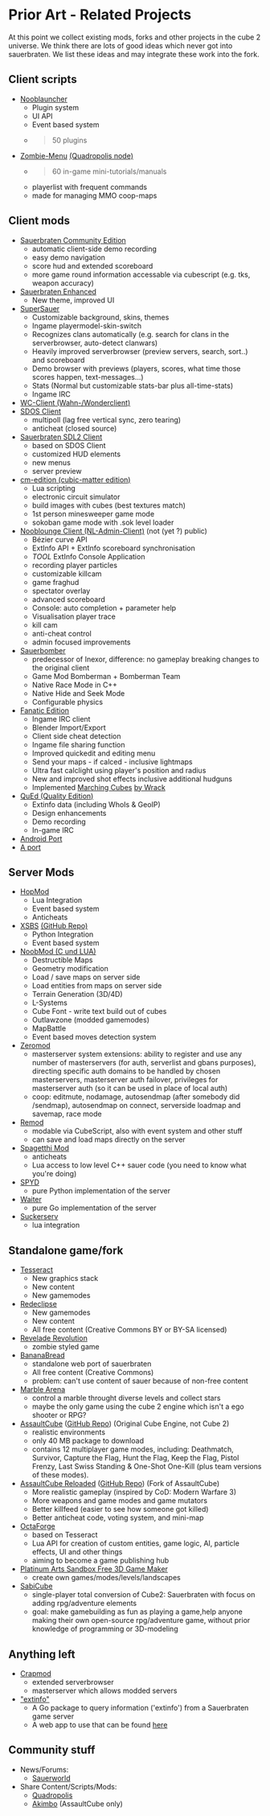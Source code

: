 # Prior Art - Related Projects

At this point we collect existing mods, forks and other projects in the cube 2 universe. We think there are lots of good ideas which never got into sauerbraten. We list these ideas and may integrate these work into the fork.

## Client scripts
* [Nooblauncher](http://forge.nooblounge.net/projects/nooblauncher)
  * Plugin system
  * UI API
  * Event based system
  * > 50 plugins
* [Zombie-Menu](https://github.com/zombie-crew/zombie-menu) [(Quadropolis node)](http://www.quadropolis.us/node/3716)
  * > 60 in-game mini-tutorials/manuals
  * playerlist with frequent commands
  * made for managing MMO coop-maps

## Client mods
* [Sauerbraten Community Edition](https://github.com/sauerworld/community-edition)
  * automatic client-side demo recording
  * easy demo navigation
  * score hud and extended scoreboard
  * more game round information accessable via cubescript (e.g. tks, weapon accuracy)
* [Sauerbraten Enhanced](https://sourceforge.net/projects/sauerenhanced/)
  * New theme, improved UI
* [SuperSauer](http://supersauer.blogspot.de)
  * Customizable background, skins, themes
  * Ingame playermodel-skin-switch
  * Recognizes clans automatically (e.g. search for clans in the serverbrowser, auto-detect clanwars)
  * Heavily improved serverbrowser (preview servers, search, sort..) and scoreboard
  * Demo browser with previews (players, scores, what time those scores happen, text-messages...)
  * Stats (Normal but customizable stats-bar plus all-time-stats)
  * Ingame IRC
* [WC-Client (Wahn-/Wonderclient)](https://github.com/tpoechtrager/wc-ng)
* [SDOS Client](https://github.com/pisto/sdos-test)
  * multipoll (lag free vertical sync, zero tearing)
  * anticheat (closed source)
* [Sauerbraten SDL2 Client](https://github.com/extra-a/sauer-sdl2)
  * based on SDOS Client
  * customized HUD elements
  * new menus
  * server preview
* [cm-edition (cubic-matter edition)](https://sourceforge.net/projects/cmsauerbraten/)
  * Lua scripting
  * electronic circuit simulator
  * build images with cubes (best textures match)
  * 1st person minesweeper game mode
  * sokoban game mode with .sok level loader
* [Nooblounge Client (NL-Admin-Client)](http://forge.nooblounge.net/projects/nl-adminclient) (not (yet ?) public)
  * Bézier curve API
  * ExtInfo API + ExtInfo scoreboard synchronisation
  *  *TOOL* ExtInfo Console Application
  * recording player particles
  * customizable killcam
  * game fraghud
  * spectator overlay
  * advanced scoreboard
  * Console: auto completion + parameter help
  * Visualisation player trace
  * kill cam
  * anti-cheat control
  * admin focused improvements
* [Sauerbomber](http://forge.nooblounge.net/projects/bomberman)
  * predecessor of Inexor, difference: no gameplay breaking changes to the original client
  * Game Mod Bomberman + Bomberman Team
  * Native Race Mode in C++
  * Native Hide and Seek Mode
  * Configurable physics
* [Fanatic Edition](https://github.com/fanaticclan/client)
  * Ingame IRC client
  * Blender Import/Export
  * Client side cheat detection
  * Ingame file sharing function
  * Improved quickedit and editing menu
  * Send your maps - if calced - inclusive lightmaps
  * Ultra fast calclight using player's position and radius
  * New and improved shot effects inclusive additional hudguns
  * Implemented [Marching Cubes](https://www.youtube.com/watch?v=TstJlsEKEHs) [by Wrack](https://github.com/wrack/sauerbraten)
* [QuEd (Quality Edition)](https://github.com/quality-edition/QuEd)
  * Extinfo data (including WhoIs & GeoIP)
  * Design enhancements
  * Demo recording
  * In-game IRC
* [Android Port](https://github.com/realuptime/sauerbraten_android)
* [A port](https://github.com/thalieht/Sauerbraten_aMod)

## Server Mods
* [HopMod](https://code.google.com/p/hopmod/)
  * Lua Integration
  * Event based system
  * Anticheats
* [XSBS](http://xsbs.greghaynes.net) [(GitHub Repo)](https://github.com/greghaynes/xsbs)
  * Python Integration
  * Event based system
* [NoobMod (C und LUA)](http://forge.nooblounge.net/projects/noobmod)
  * Destructible Maps
  * Geometry modification
  * Load / save maps on server side
  * Load entities from maps on server side
  * Terrain Generation (3D/4D)
  * L-Systems
  * Cube Font - write text build out of cubes
  * Outlawzone (modded gamemodes)
  * MapBattle
  * Event based moves detection system
* [Zeromod](https://github.com/andrius4669/zeromod-sauerbraten)
  * masterserver system extensions: ability to register and use any number of masterservers (for auth, serverlist and gbans purposes), directing specific auth domains to be handled by chosen masterservers, masterserver auth failover, privileges for masterserver auth (so it can be used in place of local auth)
  * coop: editmute, nodamage, autosendmap (after somebody did /sendmap), autosendmap on connect, serverside loadmap and savemap, race mode
* [Remod](https://github.com/vasyahuyasa/remod-sauerbraten)
  * modable via CubeScript, also with event system and other stuff
  * can save and load maps directly on the server
* [Spagetthi Mod](https://github.com/pisto/spaghettimod)
  * anticheats
  * Lua access to low level C++ sauer code (you need to know what you're doing)
* [SPYD](https://github.com/fdChasm/spyd)
  * pure Python implementation of the server
* [Waiter](https://github.com/sauerbraten/waiter)
  * pure Go implementation of the server
* [Suckerserv](https://github.com/SuckerServ/suckerserv)
  * lua integration

## Standalone game/fork
* [Tesseract](http://tesseract.gg)
  * New graphics stack
  * New content
  * New gamemodes
* [Redeclipse](http://redeclipse.net)
  * New gamemodes
  * New content
  * All free content (Creative Commons BY or BY-SA licensed)
* [Revelade Revolution](https://github.com/killme/Revelade-Revolution)
  * zombie styled game
* [BananaBread](https://github.com/kripken/BananaBread)
  * standalone web port of sauerbraten
  * All free content (Creative Commons)
  * problem: can't use content of sauer because of non-free content
* [Marble Arena](http://www.marble-arena.com)
  * control a marble throught diverse levels and collect stars
  * maybe the only game using the cube 2 engine which isn't a ego shooter or RPG?
* [AssaultCube](http://assault.cubers.net) ([GitHub Repo](https://github.com/assaultcube/AC)) (Original Cube Engine, not Cube 2)
  * realistic environments
  * only 40 MB package to download
  * contains 12 multiplayer game modes, including: Deathmatch, Survivor, Capture the Flag, Hunt the Flag, Keep the Flag, Pistol Frenzy, Last Swiss Standing & One-Shot One-Kill (plus team versions of these modes).
* [AssaultCube Reloaded](http://acr.victorz.ca/) ([GitHub Repo](https://github.com/acreloaded/acr)) (Fork of AssaultCube)
  * More realistic gameplay (inspired by CoD: Modern Warfare 3)
  * More weapons and game modes and game mutators
  * Better killfeed (easier to see how someone got killed)
  * Better anticheat code, voting system, and mini-map
* [OctaForge](https://octaforge.org)
  * based on Tesseract
  * Lua API for creation of custom entities, game logic, AI, particle effects, UI and other things
  * aiming to become a game publishing hub
* [Platinum Arts Sandbox Free 3D Game Maker](http://www.sandboxgamemaker.com)
  * create own games/modes/levels/landscapes
* [SabiCube](https://github.com/sandsound/sabicube)
  * single-player total conversion of Cube2: Sauerbraten with focus on adding rpg/adventure elements
  * goal: make gamebuilding as fun as playing a game,help anyone making their own open-source rpg/adventure game, without prior knowledge of programming or 3D-modeling

## Anything left
* [Crapmod](http://crapmod.net)
  * extended serverbrowser
  * masterserver which allows modded servers
* ["extinfo"](https://github.com/sauerbraten/extinfo)
  * A Go package to query information ('extinfo') from a Sauerbraten game server
  * A web app to use that can be found [here](https://github.com/sauerbraten/extinfo-web)

## Community stuff
* News/Forums:
  * [Sauerworld](http://www.sauerworld.org)
* Share Content/Scripts/Mods:
  * [Quadropolis](http://quadropolis.us)
  * [Akimbo](http://ac-akimbo.net) (AssaultCube only)
